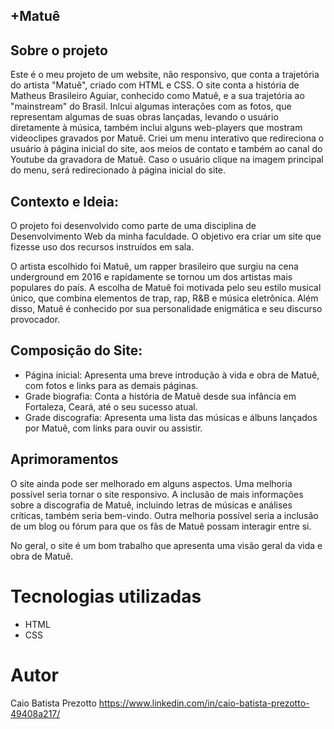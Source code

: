 ## +Matuê

## Sobre o projeto

Este é o meu projeto de um website, não responsivo, que conta a trajetória do artista "Matuê", criado com HTML e CSS. O site conta a história de Matheus Brasileiro Aguiar, conhecido como Matuê, e a sua trajetória ao "mainstream" do Brasil. Inlcui algumas interações com as fotos, que representam algumas de suas obras lançadas, levando o usuário diretamente à música, também inclui alguns web-players que mostram videoclipes gravados por Matuê. Criei um menu interativo que redireciona o usuário à página inicial do site, aos meios de contato e também ao canal do Youtube da gravadora de Matuê. Caso o usuário clique na imagem principal do menu, será redirecionado à página inicial do site.

## Contexto e Ideia:

O projeto foi desenvolvido como parte de uma disciplina de Desenvolvimento Web da minha faculdade. O objetivo era criar um site que fizesse uso dos recursos instruídos em sala. 

O artista escolhido foi Matuê, um rapper brasileiro que surgiu na cena underground em 2016 e rapidamente se tornou um dos artistas mais populares do país. A escolha de Matuê foi motivada pelo seu estilo musical único, que combina elementos de trap, rap, R&B e música eletrônica. Além disso, Matuê é conhecido por sua personalidade enigmática e seu discurso provocador.

## Composição do Site:

- Página inicial: Apresenta uma breve introdução à vida e obra de Matuê, com fotos e links para as demais páginas.
- Grade biografia: Conta a história de Matuê desde sua infância em Fortaleza, Ceará, até o seu sucesso atual.
- Grade discografia: Apresenta uma lista das músicas e álbuns lançados por Matuê, com links para ouvir ou assistir.

## Aprimoramentos

O site ainda pode ser melhorado em alguns aspectos. Uma melhoria possível seria tornar o site responsivo. A inclusão de mais informações sobre a discografia de Matuê, incluindo letras de músicas e análises críticas, também seria bem-vindo. Outra melhoria possível seria a inclusão de um blog ou fórum para que os fãs de Matuê possam interagir entre si.

No geral, o site é um bom trabalho que apresenta uma visão geral da vida e obra de Matuê.

# Tecnologias utilizadas
- HTML
- CSS

# Autor

Caio Batista Prezotto
https://www.linkedin.com/in/caio-batista-prezotto-49408a217/
